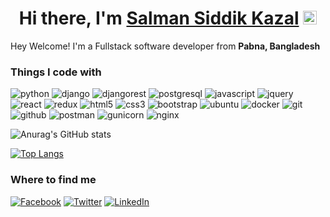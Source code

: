 <h1 align="center">Hi there, I'm <a href="https://www.blackcater.win/" target="_blank">Salman Siddik Kazal</a> <img
src="https://github.com/blackcater/blackcater/raw/main/images/Hi.gif" height="22" /></h1>

<!-- [![Commits Badge](https://badges.pufler.dev/commits/monthly/ssKazal)](https://badges.pufler.dev) -->


<p>Hey Welcome! I'm a Fullstack software developer from <b>Pabna, Bangladesh</b></p>
<h3>Things I code with</h3>

<p>
  <img alt="python" src="https://img.shields.io/badge/python-3670A0?style=flat-square&logo=python&logoColor=ffdd54" />
  <img alt="django" src="https://img.shields.io/badge/django-%23092E20.svg?style=flat-square&logo=django&logoColor=white" />
  <img alt="djangorest" src="https://img.shields.io/badge/DJANGO-REST-ff1709?style=flat-square&logo=django&logoColor=white&color=ff1709&labelColor=gray" />
  <img alt="postgresql" src="https://img.shields.io/badge/postgres-%23316192.svg?style=flat-square&logo=postgresql&logoColor=white" />
  
  <img alt="javascript" src="https://img.shields.io/badge/javascript-%23323330.svg?style=flat-square&logo=javascript&logoColor=%23F7DF1E" />
  <img alt="jquery" src="https://img.shields.io/badge/jquery-%230769AD.svg?style=flat-square&logo=jquery&logoColor=white" />
  <img alt="react" src="https://img.shields.io/badge/react-%2320232a.svg?style=flat-square&logo=react&logoColor=%2361DAFB" />
  <img alt="redux" src="https://img.shields.io/badge/redux-%23593d88.svg?style=flat-square&logo=redux&logoColor=white" />
  <img alt="html5" src="https://img.shields.io/badge/html5-%23E34F26.svg?style=flat-square&logo=html5&logoColor=white" />
  <img alt="css3" src="https://img.shields.io/badge/css3-%231572B6.svg?style=flat-square&logo=css3&logoColor=white" />
  <img alt="bootstrap" src="https://img.shields.io/badge/bootstrap-%23563D7C.svg?style=flat-square&logo=bootstrap&logoColor=white" />
  
  <img alt="ubuntu" src="https://img.shields.io/badge/Ubuntu-E95420?style=flat-square&logo=ubuntu&logoColor=white" />
  <img alt="docker" src="https://img.shields.io/badge/-Docker-46a2f1?style=flat-square&logo=docker&logoColor=white" />
  <img alt="git" src="https://img.shields.io/badge/git-%23F05033.svg?style=flat-square&logo=git&logoColor=white" />
  <img alt="github" src="https://img.shields.io/badge/github-%23121011.svg?style=flat-square&logo=github&logoColor=white" />
  <img alt="postman" src="https://img.shields.io/badge/Postman-FF6C37?style=flat-square&logo=postman&logoColor=white" />
  
  <img alt="gunicorn" src="https://img.shields.io/badge/gunicorn-%298729.svg?style=flat-square&logo=gunicorn&logoColor=white" />
  <img alt="nginx" src="https://img.shields.io/badge/nginx-%23009639.svg?style=flat-square&logo=nginx&logoColor=white" />
</p>

![Anurag's GitHub stats](https://github-readme-stats.vercel.app/api?username=ssKazal&count_private=true&show_icons=true&theme=radical)

[![Top Langs](https://github-readme-stats.vercel.app/api/top-langs/?username=ssKazal&layout=compact)](https://github.com/anuraghazra/github-readme-stats)

<h3>Where to find me</h3>
<p><a href="https://www.facebook.com/salmansiddik.kazal/" target="_blank"><img alt="Facebook" src="https://img.shields.io/badge/facebook-%230077B5.svg?&style=for-the-badge&logo=facebook&logoColor=white" /></a> <a href="https://twitter.com/S_S_Kazal" target="_blank"><img alt="Twitter" src="https://img.shields.io/badge/twitter-%231DA1F2.svg?&style=for-the-badge&logo=twitter&logoColor=white" /></a> <a href="https://www.linkedin.com/in/md-salman-siddik-kazal-9b84b5200/" target="_blank"><img alt="LinkedIn" src="https://img.shields.io/badge/linkedin-%230077B5.svg?&style=for-the-badge&logo=linkedin&logoColor=white" /></a>
</p>





